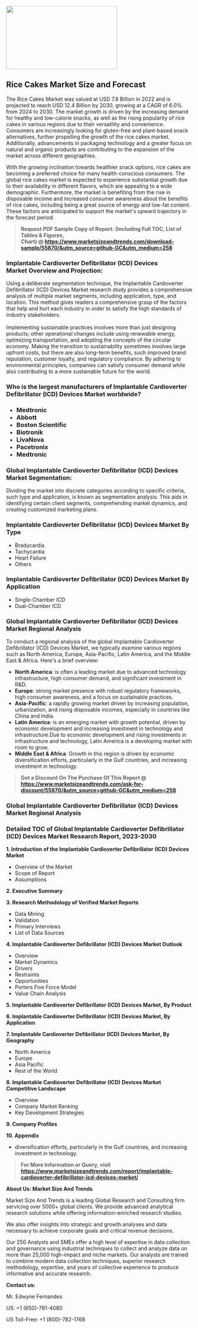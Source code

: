 <p><img class="alignnone size-medium wp-image-20088" src="https://ffe5etoiles.com/wp-content/uploads/2024/12/MST1-300x171.png" alt="" width="300" height="171" /></p><h2>Rice Cakes Market Size and Forecast</h2><p>The Rice Cakes Market was valued at USD 7.8 Billion in 2022 and is projected to reach USD 12.4 Billion by 2030, growing at a CAGR of 6.0% from 2024 to 2030. The market growth is driven by the increasing demand for healthy and low-calorie snacks, as well as the rising popularity of rice cakes in various regions due to their versatility and convenience. Consumers are increasingly looking for gluten-free and plant-based snack alternatives, further propelling the growth of the rice cakes market. Additionally, advancements in packaging technology and a greater focus on natural and organic products are contributing to the expansion of the market across different geographies.</p><p>With the growing inclination towards healthier snack options, rice cakes are becoming a preferred choice for many health-conscious consumers. The global rice cakes market is expected to experience substantial growth due to their availability in different flavors, which are appealing to a wide demographic. Furthermore, the market is benefiting from the rise in disposable income and increased consumer awareness about the benefits of rice cakes, including being a great source of energy and low-fat content. These factors are anticipated to support the market's upward trajectory in the forecast period.</p></p><blockquote id="" class=""><strong>Request PDF Sample Copy of Report: (Including Full TOC, List of Tables &amp; Figures, Chart)&nbsp;@&nbsp;<strong><a href="https://www.marketsizeandtrends.com/download-sample/55870/&utm_source=github-GC&utm_medium=258" target="_blank">https://www.marketsizeandtrends.com/download-sample/55870/&utm_source=github-GC&utm_medium=258</a></strong></strong></blockquote><h3 id="" class="">Implantable Cardioverter Defibrillator (ICD) Devices Market&nbsp;Overview and Projection:</h3><p id="" class="">Using a deliberate segmentation technique, the Implantable Cardioverter Defibrillator (ICD) Devices Market research study provides a comprehensive analysis of multiple market segments, including application, type, and location. This method gives readers a comprehensive grasp of the factors that help and hurt each industry in order to satisfy the high standards of industry stakeholders. <br /> <br />Implementing sustainable practices involves more than just designing products; other operational changes include using renewable energy, optimizing transportation, and adopting the concepts of the circular economy. Making the transition to sustainability sometimes involves large upfront costs, but there are also long-term benefits, such improved brand reputation, customer loyalty, and regulatory compliance. By adhering to environmental principles, companies can satisfy consumer demand while also contributing to a more sustainable future for the world.</p><h3 id="" class="">Who is the largest manufacturers of&nbsp;Implantable Cardioverter Defibrillator (ICD) Devices Market worldwide?</h3><h3 class=""><p><ul><li>Medtronic </li><li> Abbott </li><li> Boston Scientific </li><li> Biotronik </li><li> LivaNova </li><li> Pacetronix </li><li> Medtronic</li></ul></p></h3><h3 id="" class="">Global&nbsp;Implantable Cardioverter Defibrillator (ICD) Devices Market Segmentation:</h3><p id="" class="">Dividing the market into discrete categories according to specific criteria, such type and application, is known as segmentation analysis. This aids in identifying certain client segments, comprehending market dynamics, and creating customized marketing plans.</p><h3 id="" class="">Implantable Cardioverter Defibrillator (ICD) Devices Market&nbsp;By Type</h3><p><p><ul><li>Bradycardia </li><li> Tachycardia </li><li> Heart Failure </li><li> Others</p></li></ul></p></p><h3 id="" class="">Implantable Cardioverter Defibrillator (ICD) Devices Market&nbsp;By Application</h3><p class=""><p><ul><li>Single-Chamber ICD </li><li> Dual-Chamber ICD</li></ul></p></p><h3 id="" class="">Global Implantable Cardioverter Defibrillator (ICD) Devices Market Regional Analysis</h3><p id="" class="">To conduct a regional analysis of the global Implantable Cardioverter Defibrillator (ICD) Devices Market, we typically examine various regions such as North America, Europe, Asia-Pacific, Latin America, and the Middle East &amp; Africa. Here's a brief overview:</p><ul><li><strong>North America</strong>: is often a leading market due to advanced technology infrastructure, high consumer demand, and significant investment in R&amp;D.</li><li><strong>Europe</strong>: strong market presence with robust regulatory frameworks, high consumer awareness, and a focus on sustainable practices.</li><li><strong>Asia-Pacific</strong>: a rapidly growing market driven by increasing population, urbanization, and rising disposable incomes, especially in countries like China and India.</li><li><strong>Latin America</strong>: is an emerging market with growth potential, driven by economic development and increasing investment in technology and infrastructure.Due to economic development and rising investments in infrastructure and technology, Latin America is a developing market with room to grow.</li><li><strong>Middle East &amp; Africa</strong>: Growth in this region is driven by economic diversification efforts, particularly in the Gulf countries, and increasing investment in technology.</li></ul><blockquote id="" class=""><strong>Get a Discount On The Purchase Of This Report @ <strong><a href="https://www.marketsizeandtrends.com/ask-for-discount/55870/&utm_source=github-GC&utm_medium=258" target="_blank">https://www.marketsizeandtrends.com/ask-for-discount/55870/&utm_source=github-GC&utm_medium=258</a></strong></strong></blockquote><h3 id="" class="">Global Implantable Cardioverter Defibrillator (ICD) Devices Market Regional Analysis</h3><h3 id="" class="">Detailed TOC of Global Implantable Cardioverter Defibrillator (ICD) Devices Market Research Report, 2023-2030</h3><p id="" class=""><strong>1. Introduction of the Implantable Cardioverter Defibrillator (ICD) Devices Market</strong></p><ul><li>Overview of the Market</li><li>Scope of Report</li><li>Assumptions</li></ul><p id="" class=""><strong>2. Executive Summary</strong></p><p id="" class=""><strong>3. Research Methodology of Verified Market Reports</strong></p><ul><li>Data Mining</li><li>Validation</li><li>Primary Interviews</li><li>List of Data Sources</li></ul><p id="" class=""><strong>4. Implantable Cardioverter Defibrillator (ICD) Devices Market Outlook</strong></p><ul><li>Overview</li><li>Market Dynamics</li><li>Drivers</li><li>Restraints</li><li>Opportunities</li><li>Porters Five Force Model</li><li>Value Chain Analysis</li></ul><p id="" class=""><strong>5. Implantable Cardioverter Defibrillator (ICD) Devices Market, By Product</strong></p><p id="" class=""><strong>6. Implantable Cardioverter Defibrillator (ICD) Devices Market, By Application</strong></p><p id="" class=""><strong>7. Implantable Cardioverter Defibrillator (ICD) Devices Market, By Geography</strong></p><ul><li>North America</li><li>Europe</li><li>Asia Pacific</li><li>Rest of the World</li></ul><p id="" class=""><strong>8. Implantable Cardioverter Defibrillator (ICD) Devices Market Competitive Landscape</strong></p><ul><li>Overview</li><li>Company Market Ranking</li><li>Key Development Strategies</li></ul><p id="" class=""><strong>9. Company Profiles</strong></p><p id="" class=""><strong>10. Appendix</strong></p><ul><li>diversification efforts, particularly in the Gulf countries, and increasing investment in technology.</li></ul><blockquote id="" class=""><strong>For More Information or Query, visit <strong><strong><a href="https://www.marketsizeandtrends.com/report/implantable-cardioverter-defibrillator-icd-devices-market/" target="_blank">https://www.marketsizeandtrends.com/report/implantable-cardioverter-defibrillator-icd-devices-market/</a></strong></strong></strong></blockquote><p id="" class=""><strong>About Us: Market Size And Trends</strong></p><p id="" class="">Market Size And Trends is a leading Global Research and Consulting firm servicing over 5000+ global clients. We provide advanced analytical research solutions while offering information-enriched research studies.</p><p id="" class="">We also offer insights into strategic and growth analyses and data necessary to achieve corporate goals and critical revenue decisions.</p><p id="" class="">Our 250 Analysts and SMEs offer a high level of expertise in data collection and governance using industrial techniques to collect and analyze data on more than 25,000 high-impact and niche markets. Our analysts are trained to combine modern data collection techniques, superior research methodology, expertise, and years of collective experience to produce informative and accurate research.</p><p id="" class=""><strong>Contact us:</strong></p><p id="" class="">Mr. Edwyne Fernandes</p><p id="" class="">US: +1 (650)-781-4080</p><p id="" class="">US Toll-Free: +1 (800)-782-1768</p>
